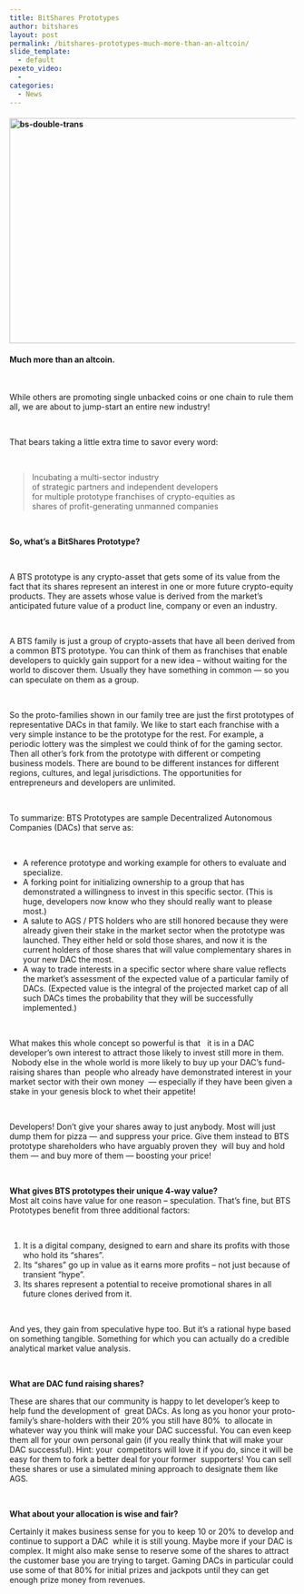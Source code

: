 ```yaml
---
title: BitShares Prototypes
author: bitshares
layout: post
permalink: /bitshares-prototypes-much-more-than-an-altcoin/
slide_template:
  - default
pexeto_video:
  - 
categories:
  - News
---
```

#### 

#### [<img class="alignnone size-full wp-image-11214" src="http://bitshares.org/blog/wp-content/uploads/2014/04/bs-double-trans.png" alt="bs-double-trans" width="1231" height="396" />][1]

#### Much more than an altcoin.

&nbsp;

While others are promoting single unbacked coins or one chain to rule them all, we are about to jump-start an entire new industry!

&nbsp;

That bears taking a little extra time to savor every word:

&nbsp;

> Incubating a multi-sector industry  
> of strategic partners and independent developers  
> for multiple prototype franchises of crypto-equities as  
> shares of profit-generating unmanned companies

&nbsp;

**So, what’s a BitShares Prototype?**

&nbsp;

A BTS prototype is any crypto-asset that gets some of its value from the fact that its shares represent an interest in one or more future crypto-equity products. They are assets whose value is derived from the market’s anticipated future value of a product line, company or even an industry.

&nbsp;

A BTS family is just a group of crypto-assets that have all been derived from a common BTS prototype. You can think of them as franchises that enable developers to quickly gain support for a new idea &#8211; without waiting for the world to discover them. Usually they have something in common — so you can speculate on them as a group.

&nbsp;

So the proto-families shown in our family tree are just the first prototypes of representative DACs in that family. We like to start each franchise with a very simple instance to be the prototype for the rest. For example, a periodic lottery was the simplest we could think of for the gaming sector. Then all other’s fork from the prototype with different or competing business models. There are bound to be different instances for different regions, cultures, and legal jurisdictions. The opportunities for entrepreneurs and developers are unlimited.

&nbsp;

To summarize: BTS Prototypes are sample Decentralized Autonomous Companies (DACs) that serve as:

&nbsp;

  * A reference prototype and working example for others to evaluate and specialize.
  * A forking point for initializing ownership to a group that has demonstrated a willingness to invest in this specific sector. (This is huge, developers now know who they should really want to please most.)
  * A salute to AGS / PTS holders who are still honored because they were already given their stake in the market sector when the prototype was launched. They either held or sold those shares, and now it is the current holders of those shares that will value complementary shares in your new DAC the most.
  * A way to trade interests in a specific sector where share value reflects the market’s assessment of the expected value of a particular family of DACs. (Expected value is the integral of the projected market cap of all such DACs times the probability that they will be successfully implemented.)

&nbsp;

What makes this whole concept so powerful is that   it is in a DAC developer’s own interest to attract those likely to invest still more in them.   Nobody else in the whole world is more likely to buy up your DAC’s fund-raising shares than  people who already have demonstrated interest in your market sector with their own money  — especially if they have been given a stake in your genesis block to whet their appetite!

&nbsp;

Developers! Don’t give your shares away to just anybody. Most will just dump them for pizza — and suppress your price. Give them instead to BTS prototype shareholders who have arguably proven they  will buy and hold them — and buy more of them — boosting your price!

&nbsp;

**What gives BTS prototypes their unique 4-way value?**  
Most alt coins have value for one reason &#8211; speculation. That’s fine, but BTS Prototypes benefit from three additional factors:

&nbsp;

1. It is a digital company, designed to earn and share its profits with those who hold its “shares”.  
2. Its “shares” go up in value as it earns more profits &#8211; not just because of transient “hype”.  
3. Its shares represent a potential to receive promotional shares in all future clones derived from it.

&nbsp;

And yes, they gain from speculative hype too. But it’s a rational hype based on something tangible. Something for which you can actually do a credible analytical market value analysis.

&nbsp;

<p style="text-align: left;">
  <strong>What are DAC fund raising shares?</strong>
</p>

These are shares that our community is happy to let developer’s keep to help fund the development of  great DACs. As long as you honor your proto-family’s share-holders with their 20% you still have 80%  to allocate in whatever way you think will make your DAC successful. You can even keep them all for your own personal gain (if you really think that will make your DAC successful). Hint: your  competitors will love it if you do, since it will be easy for them to fork a better deal for your former  supporters! You can sell these shares or use a simulated mining approach to designate them like AGS.

&nbsp;

<p style="text-align: left;">
  <strong>What about your allocation is wise and fair? </strong>
</p>

<p style="text-align: left;">
  Certainly it makes business sense for you to keep 10 or 20% to develop and continue to support a DAC  while it is still young. Maybe more if your DAC is complex. It might also make sense to reserve some of the shares to attract the customer base you are trying to target. Gaming DACs in particular could use some of that 80% for initial prizes and jackpots until they can get enough prize money from revenues.
</p>

 [1]: http://bitshares.org/blog/wp-content/uploads/2014/04/bs-double-trans.png